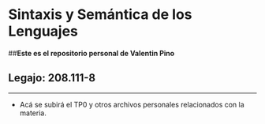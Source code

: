 # Sintaxis y Semántica de los Lenguajes
##**Este es el repositorio personal de Valentin Pino**
## Legajo: 208.111-8
___
- Acá se subirá el TP0 y otros archivos personales relacionados con la materia.

